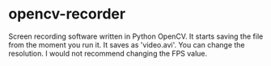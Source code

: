 # opencv-recorder
Screen recording software written in Python OpenCV. It starts saving the file from the moment you run it. It saves as 'video.avi'. You can change the resolution. I would not recommend changing the FPS value.
